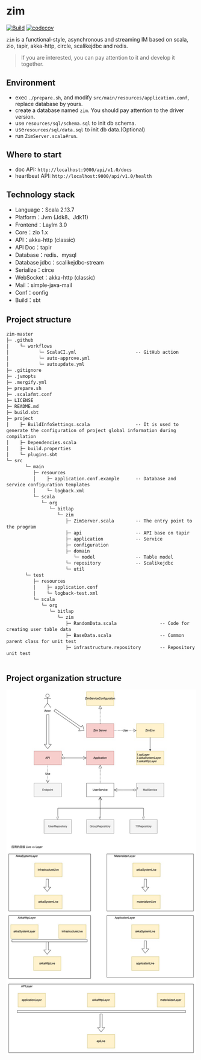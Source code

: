 # zim
[![Build](https://github.com/bitlap/zim/actions/workflows/ScalaCI.yml/badge.svg?branch=master)](https://github.com/bitlap/zim/actions/workflows/ScalaCI.yml)
[![codecov](https://codecov.io/gh/bitlap/zim/branch/master/graph/badge.svg?token=V95ZMWUUCE)](https://codecov.io/gh/bitlap/zim)


`zim` is a functional-style, asynchronous and streaming IM based on scala, zio, tapir, akka-http, circle, scalikejdbc and redis.

> If you are interested, you can pay attention to it and develop it together.

## Environment

* exec `./prepare.sh`, and modify `src/main/resources/application.conf`, replace database by yours.
* create a database named `zim`. You should pay attention to the driver version.
* use `resources/sql/schema.sql` to init db schema.
* use`resources/sql/data.sql` to init db data.(Optional)
* run `ZimServer.scala#run`.

## Where to start

- doc API: `http://localhost:9000/api/v1.0/docs`
- heartbeat API: `http://localhost:9000/api/v1.0/health`

## Technology stack

- Language：Scala 2.13.7
- Platform：Jvm (Jdk8、Jdk11)
- Frontend：LayIm 3.0
- Core：zio 1.x
- API：akka-http (classic)
- API Doc：tapir
- Database：redis、mysql
- Database jdbc：scalikejdbc-stream
- Serialize：circe
- WebSocket：akka-http (classic)
- Mail：simple-java-mail
- Conf：config
- Build：sbt

## Project structure

```
zim-master
├─ .github
│    └─ workflows   
│           └─ ScalaCI.yml                      -- GitHub action
│           └─ auto-approve.yml
│           └─ autoupdate.yml             
├─ .gitignore
├─ .jvmopts
├─ .mergify.yml                                
├─ prepare.sh                                  
├─ .scalafmt.conf                              
├─ LICENSE
├─ README.md
├─ build.sbt                                   
├─ project
│    ├─ BuildInfoSettings.scala                 -- It is used to generate the configuration of project global information during compilation
│    ├─ Dependencies.scala                       
│    ├─ build.properties                        
│    └─ plugins.sbt                             
└─ src
       └─ main
          ├─ resources
          │    ├─ application.conf.example      -- Database and service configuration templates
          │    └─ logback.xml                   
          └─ scala
             └─ org
                └─ bitlap
                   └─ zim
                      ├─ ZimServer.scala        -- The entry point to the program
                      ├─ api                    -- API base on tapir
                      ├─ application            -- Service
                      ├─ configuration        
                      ├─ domain                 
                         └─ model               -- Table model
                      └─ repository             -- Scalikejdbc
                      └─ util                   
       └─ test
          ├─ resources
          │    ├─ application.conf                      
          │    └─ logback-test.xml                      
          └─ scala
             └─ org
                └─ bitlap
                   └─ zim
                      ├─ RandomData.scala                -- Code for creating user table data
                      ├─ BaseData.scala                  -- Common parent class for unit test
                      ├─ infrastructure.repository       -- Repository unit test
                                          
```

## Project organization structure

![](./zim.jpeg)
